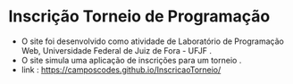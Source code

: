 # Inscrição Torneio de Programação 

 - O site foi desenvolvido como atividade de Laboratório de Programação Web, Universidade Federal de Juiz de Fora - UFJF .
 - O site simula uma aplicação de inscrições para um torneio .
 - link : https://camposcodes.github.io/InscricaoTorneio/
